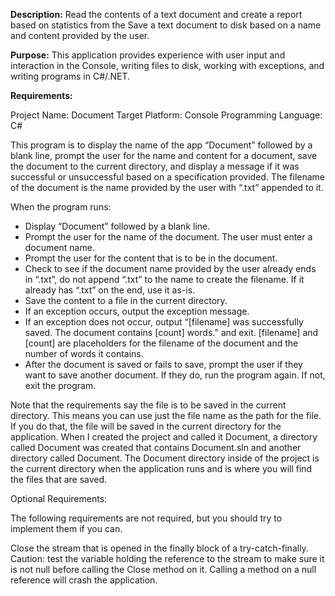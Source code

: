 **Description:** Read the contents of a text document and create a report based on statistics from the Save a text document to disk based on a name and content provided by the user.

**Purpose:** This application provides experience with user input and interaction in the Console, writing files to disk, working with exceptions, and writing programs in C#/.NET.

**Requirements:**

Project Name: Document
Target Platform: Console
Programming Language: C#


This program is to display the name of the app “Document” followed by a blank line, prompt the user for the name and content for a document, save the document to the current directory, and display a message if it was successful or unsuccessful based on a specification provided. The filename of the document is the name provided by the user with “.txt” appended to it.

When the program runs:

- Display “Document” followed by a blank line.
- Prompt the user for the name of the document. The user must enter a document name.
- Prompt the user for the content that is to be in the document.
- Check to see if the document name provided by the user already ends in “.txt”, do not append “.txt” to the name to create the filename. If it already has “.txt” on the end, use it as-is.
- Save the content to a file in the current directory.
- If an exception occurs, output the exception message.
- If an exception does not occur, output “[filename] was successfully saved. The document contains [count] words.” and exit. [filename] and [count] are placeholders for the filename of the document and the number of words it contains.
- After the document is saved or fails to save, prompt the user if they want to save another document. If they do, run the program again. If not, exit the program.

Note that the requirements say the file is to be saved in the current directory. This means you can use just the file name as the path for the file. If you do that, the file will be saved in the current directory for the application. When I created the project and called it Document, a directory called Document was created that contains Document.sln and another directory called Document. The Document directory inside of the project is the current directory when the application runs and is where you will find the files that are saved.

Optional Requirements:

The following requirements are not required, but you should try to implement them if you can.

Close the stream that is opened in the finally block of a try-catch-finally. Caution: test the variable holding the reference to the stream to make sure it is not null before calling the Close method on it. Calling a method on a null reference will crash the application.

